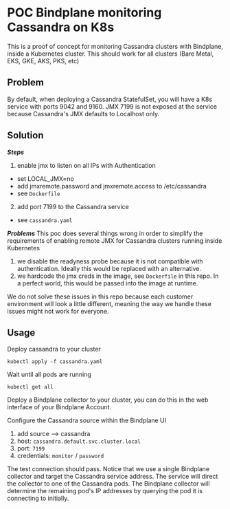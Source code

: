 # POC Bindplane monitoring Cassandra on K8s

This is a proof of concept for monitoring Cassandra clusters
with Bindplane, inside a Kubernetes cluster. This should work
for all clusters (Bare Metal, EKS, GKE, AKS, PKS, etc)

## Problem

By default, when deploying a Cassandra StatefulSet, you
will have a K8s service with ports 9042 and 9160. JMX 7199
is not exposed at the service because Cassandra's JMX defaults
to Localhost only.

## Solution

***Steps***
1) enable jmx to listen on all IPs with Authentication
 - set LOCAL_JMX=no
 - add jmxremote.password and jmxremote.access to /etc/cassandra
 - see `Dockerfile`
2) add port 7199 to the Cassandra service
 - see `cassandra.yaml`

***Problems***
This poc does several things wrong in order to simplify the
requirements of enabling remote JMX for Cassandra clusters
running inside Kubernetes

1) we disable the readyness probe because it is not compatible
with authentication. Ideally this would be replaced with an alternative.
2) we hardcode the jmx creds in the image, see `Dockerfile` in
this repo. In a perfect world, this would be passed into the
image at runtime.

We do not solve these issues in this repo because each customer
environment will look a little different, meaning the way we
handle these issues might not work for everyone.

## Usage

Deploy cassandra to your cluster
```
kubectl apply -f cassandra.yaml
```

Wait until all pods are running
```
kubectl get all
```

Deploy a Bindplane collector to your cluster, you can do this
in the web interface of your Bindplane Account.

Configure the Cassandra source within the Bindplane UI
1) add source --> cassandra
2) host: `cassandra.default.svc.cluster.local`
3) port: `7199`
4) credentials: `monitor` / `password`

The test connection should pass. Notice that we use a single
Bindplane collector and target the Cassandra service address.
The service will direct the collector to one of the Cassandra pods.
The Bindplane collector will determine the remaining pod's IP addresses
by querying the pod it is connecting to initially.
